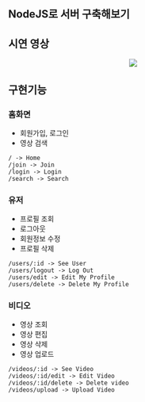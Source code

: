 ## NodeJS로 서버 구축해보기

## 시연 영상
<p align="center">
  <img src="![wetube1](https://github.com/hy-HA/wetube-reloaded/assets/73115727/1407b880-f1b9-4db7-92be-3198105395ca)
">
</p>

## 구현기능
### 홈화면
- 회원가입, 로그인
- 영상 검색
```
/ -> Home
/join -> Join
/login -> Login
/search -> Search
```

### 유저
- 프로필 조회
- 로그아웃
- 회원정보 수정
- 프로필 삭제
```
/users/:id -> See User
/users/logout -> Log Out
/users/edit -> Edit My Profile
/users/delete -> Delete My Profile
```
### 비디오
- 영상 조회
- 영상 편집
- 영상 삭제
- 영상 업로드
```
/videos/:id -> See Video
/videos/:id/edit -> Edit Video
/videos/:id/delete -> Delete video
/videos/upload -> Upload Video
```

